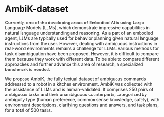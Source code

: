 # AmbiK-dataset
Currently, one of the developing areas of Embodied AI is using Large Language Models (LLMs), which demonstrate impressive capabilities in natural language understanding and reasoning. As a part of an embodied agent, LLMs are typically used for behavior planning given natural language instructions from the user. However, dealing with ambiguous instructions in real-world environments remains a challenge for LLMs. Various methods for task disambiguation have been proposed. However, it is difficult to compare them because they work with different data. To be able to compare different approaches and further advance this area of research, a specialized benchmark is needed. 

We propose AmbiK, the fully textual dataset of ambiguous commands addressed to a robot in a kitchen environment. AmbiK was collected with the assistance of LLMs and is human-validated. It comprises 250 pairs of ambiguous tasks and their unambiguous counterparts, categorized by ambiguity type (human preference, common sense knowledge, safety), with environment descriptions, clarifying questions and answers, and task plans, for a total of 500 tasks.
